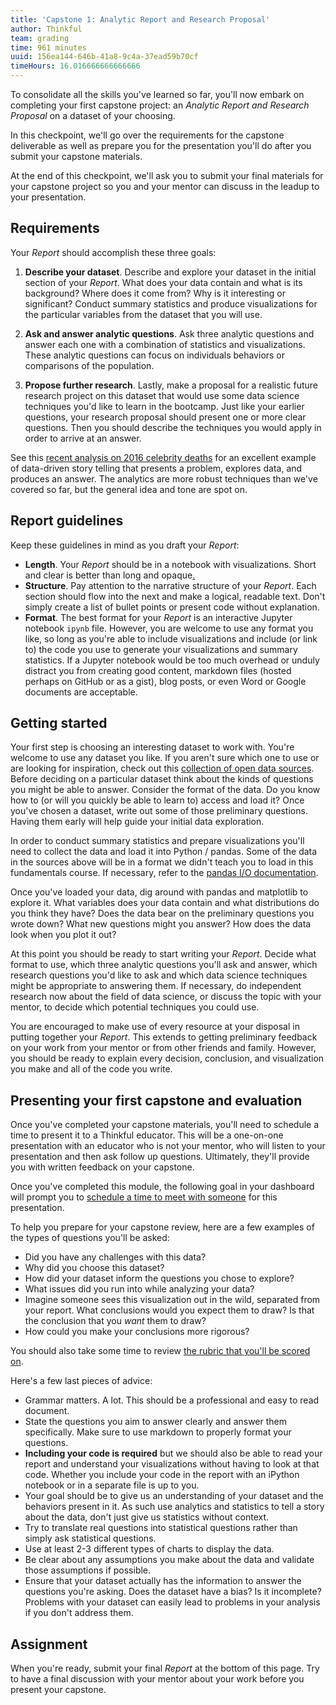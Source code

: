 ```yaml
---
title: 'Capstone 1: Analytic Report and Research Proposal'
author: Thinkful
team: grading
time: 961 minutes
uuid: 156ea144-646b-41a8-9c4a-37ead59b70cf
timeHours: 16.016666666666666
---
```


To consolidate all the skills you've learned so far, you'll now embark on completing your first capstone project: an _Analytic Report and Research Proposal_ on a dataset of your choosing.

In this checkpoint, we'll go over the requirements for the capstone deliverable as well as prepare you for the presentation you'll do after you submit your capstone materials.

At the end of this checkpoint, we'll ask you to submit your final materials for your capstone project so you and your mentor can discuss in the leadup to your presentation.


## Requirements

Your _Report_ should accomplish these three goals:

 1. **Describe your dataset**. Describe and explore your dataset in the initial section of your _Report_. What does your data contain and what is its background? Where does it come from? Why is it interesting or significant? Conduct summary statistics and produce visualizations for the particular variables from the dataset that you will use.

 2. **Ask and answer analytic questions**. Ask three analytic questions and answer each one with a combination of statistics and visualizations. These analytic questions can focus on individuals behaviors or comparisons of the population.

 3. **Propose further research**. Lastly, make a proposal for a realistic future research project on this dataset that would use some data science techniques you'd like to learn in the bootcamp. Just like your earlier questions, your research proposal should present one or more clear questions. Then you should describe the techniques you would apply in order to arrive at an answer.

See this [recent analysis on 2016 celebrity deaths](https://medium.com/@jasoncrease/was-2016-especially-dangerous-for-celebrities-79d79b9fae02#.zd8hv5jge) for an excellent example of data-driven story telling that presents a problem, explores data, and produces an answer. The analytics are more robust techniques than we've covered so far, but the general idea and tone are spot on.

## Report guidelines

Keep these guidelines in mind as you draft your _Report_:

 * **Length**. Your _Report_ should be in a notebook with visualizations. Short and clear is better than long and opaque[.](https://en.wikipedia.org/wiki/Obfuscation#Eschew_obfuscation)
 * **Structure**. Pay attention to the narrative structure of your _Report_. Each section should flow into the next and make a logical, readable text. Don't simply create a list of bullet points or present code without explanation. 
 * **Format**. The best format for your _Report_ is an interactive Jupyter notebook `ipynb` file. However, you are welcome to use any format you like, so long as you're able to include visualizations and include (or link to) the code you use to generate your visualizations and summary statistics. If a Jupyter notebook would be too much overhead or unduly distract you from creating good content, markdown files (hosted perhaps on GitHub or as a gist), blog posts, or even Word or Google documents are acceptable.


## Getting started

Your first step is choosing an interesting dataset to work with. You're welcome to use any dataset you like. If you aren't sure which one to use or are looking for inspiration, check out this [collection of open data sources](https://github.com/Thinkful-Ed/data-201-resources/blob/master/data-sources.md). Before deciding on a particular dataset think about the kinds of questions you might be able to answer. Consider the format of the data. Do you know how to (or will you quickly be able to learn to) access and load it? Once you've chosen a dataset, write out some of those preliminary questions. Having them early will help guide your initial data exploration.

In order to conduct summary statistics and prepare visualizations you'll need to collect the data and load it into Python / pandas. Some of the data in the sources above will be in a format we didn't teach you to load in this fundamentals course. If necessary, refer to the [pandas I/O documentation](http://pandas.pydata.org/pandas-docs/stable/io.html).

Once you've loaded your data, dig around with pandas and matplotlib to explore it. What variables does your data contain and what distributions do you think they have? Does the data bear on the preliminary questions you wrote down? What new questions might you answer? How does the data look when you plot it out?

At this point you should be ready to start writing your _Report_. Decide what format to use, which three analytic questions you'll ask and answer, which research questions you'd like to ask and which data science techniques might be appropriate to answering them. If necessary, do independent research now about the field of data science, or discuss the topic with your mentor, to decide which potential techniques you could use.

You are encouraged to make use of every resource at your disposal in putting together your _Report_. This extends to getting preliminary feedback on your work from your mentor or from other friends and family. However, you should be ready to explain every decision, conclusion, and visualization you make and all of the code you write.


## Presenting your first capstone and evaluation

Once you've completed your capstone materials, you'll need to schedule a time to present it to a Thinkful educator. This will be a one-on-one presentation with an educator who is not your mentor, who will listen to your presentation and then ask follow up questions. Ultimately, they'll provide you with written feedback on your capstone.

Once you've completed this module, the following goal in your dashboard will prompt you to [schedule a time to meet with someone](https://dashboard.thinkful.com) for this presentation.


To help you prepare for your capstone review, here are a few examples of the types of questions you'll be asked:

* Did you have any challenges with this data?
* Why did you choose this dataset?
* How did your dataset inform the questions you chose to explore?
* What issues did you run into while analyzing your data?
* Imagine someone sees this visualization out in the wild, separated from your report. What conclusions would you expect them to draw? Is that the conclusion that you *want* them to draw?
* How could you make your conclusions more rigorous?

You should also take some time to review [the rubric that you'll be scored on](https://docs.google.com/spreadsheets/d/18Z0aaE6mWIhUomdzfVZqYeAzw51-iEz_lGHIPwM-3ls/edit#gid=0).

Here's a few last pieces of advice:

* Grammar matters. A lot. This should be a professional and easy to read document.
* State the questions you aim to answer clearly and answer them specifically.  Make sure to use markdown to properly format your questions.
* __Including your code is required__ but we should also be able to read your report and understand your visualizations without having to look at that code. Whether you include your code in the report with an iPython notebook or in a separate file is up to you.
* Your goal should be to give us an understanding of your dataset and the behaviors present in it. As such use analytics and statistics to tell a story about the data, don't just give us statistics without context.
* Try to translate real questions into statistical questions rather than simply ask statistical questions.
* Use at least 2-3 different types of charts to display the data.
* Be clear about any assumptions you make about the data and validate those assumptions if possible.
* Ensure that your dataset actually has the information to answer the questions you're asking. Does the dataset have a bias? Is it incomplete? Problems with your dataset can easily lead to problems in your analysis if you don't address them.

## Assignment

When you're ready, submit your final _Report_ at the bottom of this page. Try to have a final discussion with your mentor about your work before you present your capstone.
